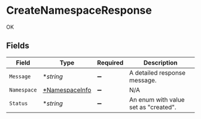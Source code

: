 # CreateNamespaceResponse

OK


## Fields

| Field                                                  | Type                                                   | Required                                               | Description                                            |
| ------------------------------------------------------ | ------------------------------------------------------ | ------------------------------------------------------ | ------------------------------------------------------ |
| `Message`                                              | **string*                                              | :heavy_minus_sign:                                     | A detailed response message.                           |
| `Namespace`                                            | [*NamespaceInfo](../../models/shared/namespaceinfo.md) | :heavy_minus_sign:                                     | N/A                                                    |
| `Status`                                               | **string*                                              | :heavy_minus_sign:                                     | An enum with value set as "created".                   |